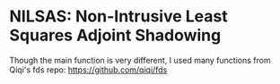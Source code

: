 # NILSAS: Non-Intrusive Least Squares Adjoint Shadowing

Though the main function is very different, I used many functions from Qiqi's fds repo:
https://github.com/qiqi/fds
